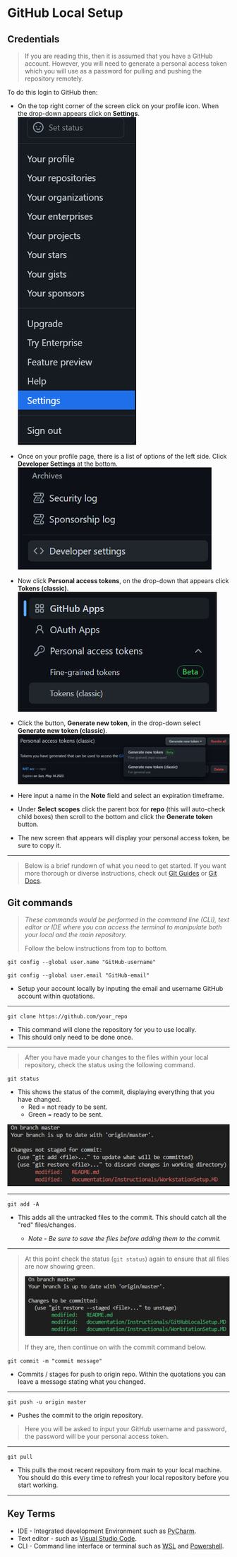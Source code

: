 # GitHub Local Setup

## Credentials

> If you are reading this, then it is assumed that you have a GitHub account.  However, you will need to generate a personal access token which you will use as a password for pulling and pushing the repository remotely.  

 To do this login to GitHub then:

* On the top right corner of the screen click on your profile icon.  When the drop-down appears click on **Settings**.
![image info | ](./images/GitHubSettingsDropdown.png)

* Once on your profile page, there is a list of options of the left side.  Click **Developer Settings** at the bottom.  
![image info | ](./images/GitHubDeveloperSettings.png)
* Now click **Personal access tokens**, on the drop-down that appears click **Tokens (classic)**.  
![image info | ](./images/GitHubPersonalAccessTokens.png)
* Click the button, **Generate new token**, in the drop-down select **Generate new token (classic)**.  
![image info | ](./images/GitHubGenerateNewToken.png)
* Here input a name in the **Note** field and select an expiration timeframe.
* Under **Select scopes** click the parent box for **repo** (this  will auto-check child boxes) then scroll to the bottom and click the **Generate token** button.  
* The new screen that appears will display your personal access token, be sure to copy it.  

___
> Below is a brief rundown of what you need to get started. If you want more thorough or diverse instructions, check out [GIt Guides](https://github.com/git-guides) or [Git Docs](https://git-scm.com/docs).  

## **Git commands**

> _These commands would be performed in the command line (CLI), text editor or IDE where you can access the terminal to manipulate both your local and the main repository._
>
> Follow the below instructions from top to bottom.  

```git
git config --global user.name "GitHub-username"
```

```git
git config --global user.email "GitHub-email"
```

* Setup your account locally by inputing the email and username GitHub account within quotations.

___

```git
git clone https://github.com/your_repo
```

* This command will clone the repository for you to use locally.  
* This should only need to be done once.  

___
> After you have made your changes to the files within your local repository, check the status using the following command.

```git
git status
```

* This shows the status of the commit, displaying everything that you have changed.
  * Red = not ready to be sent.
  * Green = ready to be sent.

![image info](./images/red.png)
___

```git
git add -A
```

* This adds all the untracked files to the commit.  This should catch all the "red" files/changes.

  * _Note -  Be sure to save the files before adding them to the commit._

___

> At this point check the status (`git status`) again to ensure that all files are now showing green.  
>
>![image info](./images/green.png)
>
> If they are, then continue on with the commit command below.  

```git
git commit -m "commit message"  
```

* Commits / stages for push to origin repo.  Within the quotations you can leave a message stating what you changed.  

___

```git
git push -u origin master       
```

* Pushes the commit to the origin repository.  

> Here you will be asked to input your GitHub username and password, the password will be your personal access token.  
___

```git
git pull
```

* This pulls the most recent repository from main to your local machine.  You should do this every time to refresh your local repository before you start working.  

___

## **Key Terms**

* IDE - Integrated development Environment such as [PyCharm](https://www.jetbrains.com/pycharm/).  
* Text editor - such as [Visual Studio Code](https://code.visualstudio.com/).  
* CLI - Command line interface or terminal such as [WSL](https://learn.microsoft.com/en-us/windows/wsl/install) and [Powershell](https://www.howtogeek.com/662611/9-ways-to-open-powershell-in-windows-10/).  
